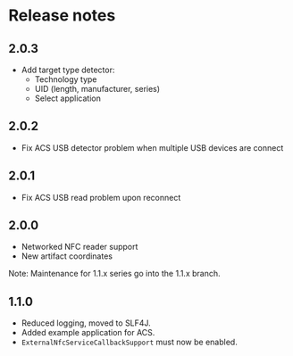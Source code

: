 # Release notes

## 2.0.3

 * Add target type detector:
   * Technology type
   * UID (length, manufacturer, series)
   * Select application

## 2.0.2

 * Fix ACS USB detector problem when multiple USB devices are connect

## 2.0.1

 * Fix ACS USB read problem upon reconnect
 
## 2.0.0

 * Networked NFC reader support
 * New artifact coordinates

Note: Maintenance for 1.1.x series go into the 1.1.x branch. 

## 1.1.0
 
 * Reduced logging, moved to SLF4J.
 * Added example application for ACS.
 * `ExternalNfcServiceCallbackSupport` must now be enabled.

